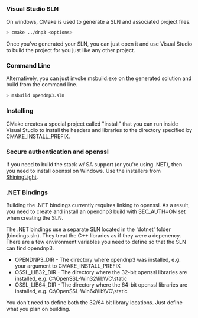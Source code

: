 ### Visual Studio SLN

On windows, CMake is used to generate a SLN and associated project files.

```sh
> cmake ../dnp3 <options>
```

Once you've generated your SLN, you can just open it and use Visual Studio to build the project for you just like any other project.

### Command Line

Alternatively, you can just invoke msbuild.exe on the generated solution and build from the command line.

```sh
> msbuild opendnp3.sln
```

### Installing

CMake creates a special project called "install" that you can run inside Visual Studio to install the headers and libraries to 
the directory specified by CMAKE_INSTALL_PREFIX.

### Secure authentication and openssl

If you need to build the stack w/ SA support (or you're using .NET), then you need to install openssl on Windows.  Use the installers
from [ShiningLight](https://slproweb.com/products/Win32OpenSSL.html).

### .NET Bindings

Building the .NET bindings currently requires linking to openssl. As a result, you need to create and install an opendnp3 build 
with SEC_AUTH=ON set when creating the SLN.

The .NET bindings use a separate SLN located in the 'dotnet' folder (bindings.sln). They treat the C++ libraries as if they were a
depenency. There are a few environment variables you need to define so that the SLN can find opendnp3.

* OPENDNP3_DIR - The directory where opendnp3 was installed, e.g. your argument to CMAKE_INSTALL_PREFIX
* OSSL_LIB32_DIR - The directory where the 32-bit openssl libraries are installed, e.g. C:\OpenSSL-Win32\lib\VC\static
* OSSL_LIB64_DIR - The directory where the 64-bit openssl libraries are installed, e.g. C:\OpenSSL-Win64\lib\VC\static

You don't need to define both the 32/64 bit library locations. Just define what you plan on building.

